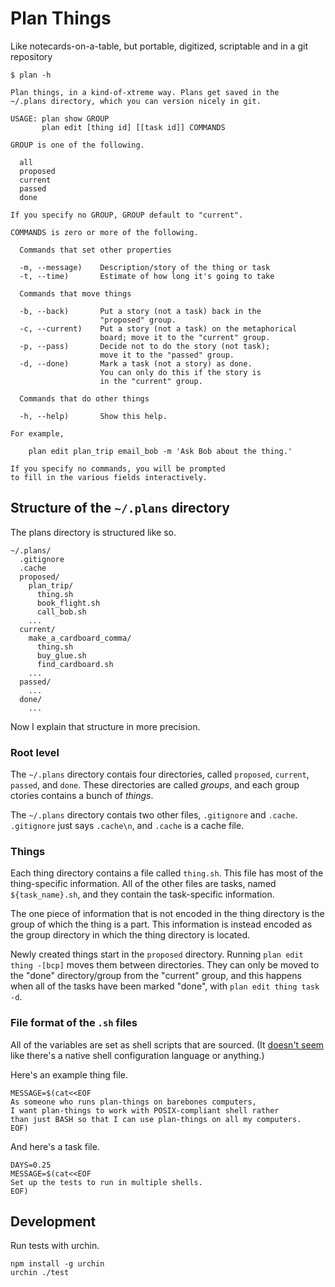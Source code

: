 Plan Things
=====
Like notecards-on-a-table, but portable, digitized, scriptable
and in a git repository

    $ plan -h

    Plan things, in a kind-of-xtreme way. Plans get saved in the
    ~/.plans directory, which you can version nicely in git.

    USAGE: plan show GROUP
           plan edit [thing id] [[task id]] COMMANDS

    GROUP is one of the following.

      all
      proposed
      current
      passed
      done

    If you specify no GROUP, GROUP default to "current".

    COMMANDS is zero or more of the following.

      Commands that set other properties

      -m, --message)    Description/story of the thing or task
      -t, --time)       Estimate of how long it's going to take

      Commands that move things

      -b, --back)       Put a story (not a task) back in the
                        "proposed" group.
      -c, --current)    Put a story (not a task) on the metaphorical
                        board; move it to the "current" group.
      -p, --pass)       Decide not to do the story (not task);
                        move it to the "passed" group.
      -d, --done)       Mark a task (not a story) as done.
                        You can only do this if the story is
                        in the "current" group.

      Commands that do other things

      -h, --help)       Show this help.

    For example,

        plan edit plan_trip email_bob -m 'Ask Bob about the thing.'

    If you specify no commands, you will be prompted
    to fill in the various fields interactively.

## Structure of the `~/.plans` directory
The plans directory is structured like so.

    ~/.plans/
      .gitignore
      .cache
      proposed/
        plan_trip/
          thing.sh
          book_flight.sh
          call_bob.sh
        ...
      current/
        make_a_cardboard_comma/
          thing.sh
          buy_glue.sh
          find_cardboard.sh
        ...
      passed/
        ...
      done/
        ...

Now I explain that structure in more precision.

### Root level
The `~/.plans` directory contais four directories,
called `proposed`, `current`, `passed`, and `done`.
These directories are called *groups*, and each group
ctories contains a bunch of *things*.

The `~/.plans` directory contais two other files,
`.gitignore` and `.cache`. `.gitignore` just says
`.cache\n`, and `.cache` is a cache file.

### Things
Each thing directory contains a file called `thing.sh`.
This file has most of the thing-specific information.
All of the other files are tasks, named `${task_name}.sh`,
and they contain the task-specific information.

The one piece of information that is not encoded in the
thing directory is the group of which the thing is a part.
This information is instead encoded as the group directory
in which the thing directory is located.

Newly created things start in the `proposed` directory.
Running `plan edit thing -[bcp]` moves them between
directories. They can only be moved to the "done"
directory/group from the "current" group, and this happens
when all of the tasks have been marked "done", with
`plan edit thing task -d`.

### File format of the `.sh` files
All of the variables are set as shell scripts that are sourced.
(It [doesn't seem](http://wiki.bash-hackers.org/howto/conffile)
like there's a native shell configuration language or anything.)

Here's an example thing file.

    MESSAGE=$(cat<<EOF
    As someone who runs plan-things on barebones computers,
    I want plan-things to work with POSIX-compliant shell rather
    than just BASH so that I can use plan-things on all my computers.
    EOF)

And here's a task file.

    DAYS=0.25
    MESSAGE=$(cat<<EOF
    Set up the tests to run in multiple shells.
    EOF)

## Development
Run tests with urchin.

    npm install -g urchin
    urchin ./test
